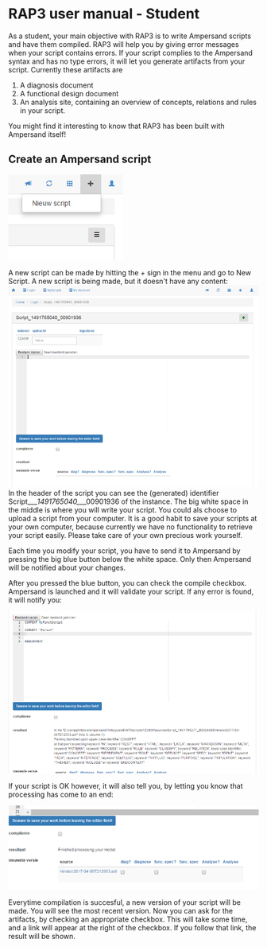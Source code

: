 # RAP3 user manual - Student

As a student, your main objective with RAP3 is to write Ampersand scripts and have them compiled. RAP3 will help you by giving error messages when your script contains errors. If your script complies to the Ampersand syntax and has no type errors, it will let you generate artifacts from your script. Currently these artifacts are

1. A diagnosis document
2. A functional design document
3. An analysis site, containing an overview of concepts, relations and rules in your script. 

You might find it interesting to know that RAP3 has been built with Ampersand itself!

## Create an Ampersand script

![](/assets/menuNieuwScript.png)

A new script can be made by hitting the + sign in the menu and go to New Script. A new script is being made, but it doesn't have any content:![](/assets/NieuwScript.png)In the header of the script you can see the \(generated\) identifier Script\__\__1491765040\__\__00901936 of the instance. The big white space in the middle is where you will write your script. You could als choose to upload a script from your computer. It is a good habit to save your scripts at your own computer, because currently we have no functionality to retrieve your script easily. Please take care of your own precious work yourself.

Each time you modify your script, you have to send it to Ampersand by pressing the big blue button below the white space. Only then Ampersand will be notified about your changes.

After you pressed the blue button, you can check the compile checkbox. Ampersand is launched and it will validate your script. If any error is found, it will notify you:

![](/assets/parseError.png)

If your script is OK however, it will also tell you, by letting you know that processing has come to an end:

![](/assets/CompilationOK.png)

Everytime compilation is succesful, a new version of your script will be made. You will see the most recent version. Now you can ask for the artifacts, by checking an appropriate checkbox. This will take some time, and a link will appear at the right of the checkbox. If you follow that link, the result will be shown.

